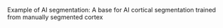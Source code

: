 Example of AI segmentation:
A base for AI cortical segmentation trained from manually segmented cortex
